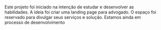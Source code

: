Este projeto foi iniciado na intenção de estudar e desenvolver as habilidades. A ideia foi criar uma landing page para advogado.
O espaço foi reservado para divulgar seus serviços e solução. Estamos ainda em processo de desenvolvimento
